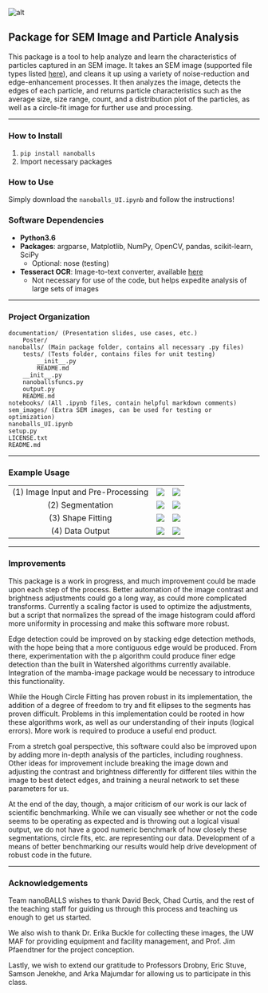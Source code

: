 ![alt](https://i.imgur.com/5IlGL9R.jpg)  
## Package for SEM Image and Particle Analysis
This package is a tool to help analyze and learn the characteristics of particles captured in an SEM image. It takes an SEM image (supported file types listed [here](https://docs.opencv.org/3.0-beta/modules/imgcodecs/doc/reading_and_writing_images.html#imread)), and cleans it up using a variety of noise-reduction and edge-enhancement processes. It then analyzes the image, detects the edges of each particle, and returns particle characteristics such as the average size, size range, count, and a distribution plot of the particles, as well as a circle-fit image for further use and processing. 

---

### How to Install
1. `pip install nanoballs`
2. Import necessary packages

### How to Use
Simply download the `nanoballs_UI.ipynb` and follow the instructions!

### Software Dependencies
* __Python3.6__
* __Packages__: argparse, Matplotlib, NumPy, OpenCV, pandas, scikit-learn, SciPy
    * Optional: nose (testing)
* __Tesseract OCR__: Image-to-text converter, available [here](https://pypi.org/project/pytesseract/)
    * Not necessary for use of the code, but helps expedite analysis of large sets of images
    
---

### Project Organization
```
documentation/ (Presentation slides, use cases, etc.)
    Poster/
nanoballs/ (Main package folder, contains all necessary .py files)
    tests/ (Tests folder, contains files for unit testing)
        __init__.py
        README.md
    __init__.py
    nanoballsfuncs.py
    output.py
    README.md
notebooks/ (All .ipynb files, contain helpful markdown comments)
sem_images/ (Extra SEM images, can be used for testing or optimization)
nanoballs_UI.ipynb
setup.py
LICENSE.txt
README.md

```

---

### Example Usage
|     |     |     |
|:---:|:---:|:---:|
| (1) Image Input and Pre-Processing | ![](https://imgur.com/iYQr9SA.jpg) | ![](https://imgur.com/q0LIoAy.jpg) |
| (2) Segmentation | ![](https://i.imgur.com/xNhUkoP.jpg) | ![](https://imgur.com/qXAATw7.jpg) |
| (3) Shape Fitting | ![](https://imgur.com/ha1j9Ut.jpg) | ![](https://imgur.com/genut41.jpg) |
| (4) Data Output | ![](https://imgur.com/RTWHMLR.jpg) | ![](https://imgur.com/qWlVgq6.jpg) |

---

### Improvements 
This package is a work in progress, and much improvement could be made upon each step of the process. Better automation of the image contrast and brightness adjustments could go a long way, as could more complicated transforms. Currently a scaling factor is used to optimize the adjustments, but a script that normalizes the spread of the image histogram could afford more uniformity in processing and make this software more robust.

Edge detection could be improved on by stacking edge detection methods, with the hope being that a more contiguous edge would be produced. From there, experimentation with the p algorithm could produce finer edge detection than the built in Watershed algorithms currently available. Integration of the mamba-image package would be necessary to introduce this functionality.

While the Hough Circle Fitting has proven robust in its implementation, the addition of a degree of freedom to try and fit ellipses to the segments has proven difficult. Problems in this implementation could be rooted in how these algorithms work, as well as our understanding of their inputs (logical errors). More work is required to produce a useful end product.

From a stretch goal perspective, this software could also be improved upon by adding more in-depth analysis of the particles, including roughness. Other ideas for improvement include breaking the image down and adjusting the contrast and brightness differently for different tiles within the image to best detect edges, and training a neural network to set these parameters for us.

At the end of the day, though, a major criticism of our work is our lack of scientific benchmarking. While we can visually see whether or not the code seems to be operating as expected and is throwing out a logical visual output, we do not have a good numeric benchmark of how closely these segmentations, circle fits, etc. are representing our data. Development of a means of better benchmarking our results would help drive development of robust code in the future.

---

### Acknowledgements
Team nanoBALLS wishes to thank David Beck, Chad Curtis, and the rest of the teaching staff for guiding us through this process and teaching us enough to get us started.

We also wish to thank Dr. Erika Buckle for collecting these images, the UW MAF for providing equipment and facility management, and Prof. Jim Pfaendtner for the project conception.

Lastly, we wish to extend our gratitude to Professors Drobny, Eric Stuve, Samson Jenekhe, and Arka Majumdar for allowing us to participate in this class.
